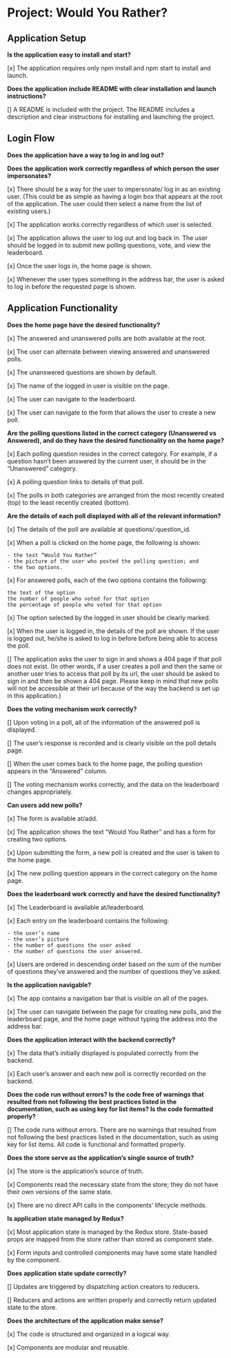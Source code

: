 # Project: Would You Rather?

## Application Setup

**Is the application easy to install and start?**

[x] The application requires only npm install and npm start to install and launch.

**Does the application include README with clear installation and launch instructions?**

[] A README is included with the project. The README includes a description and clear instructions for installing and launching the project.

## Login Flow

**Does the application have a way to log in and log out?**

**Does the application work correctly regardless of which person the user impersonates?**

[x] There should be a way for the user to impersonate/ log in as an existing user. (This could be as simple as having a login box that appears at the root of the application. The user could then select a name from the list of existing users.)

[x] The application works correctly regardless of which user is selected.

[x] The application allows the user to log out and log back in. The user should be logged in to submit new polling questions, vote, and view the leaderboard.

[x] Once the user logs in, the home page is shown.

[x] Whenever the user types something in the address bar, the user is asked to log in before the requested page is shown.

## Application Functionality

**Does the home page have the desired functionality?**

[x] The answered and unanswered polls are both available at the root.

[x] The user can alternate between viewing answered and unanswered polls.

[x] The unanswered questions are shown by default.

[x] The name of the logged in user is visible on the page.

[x] The user can navigate to the leaderboard.

[x] The user can navigate to the form that allows the user to create a new poll.

**Are the polling questions listed in the correct category (Unanswered vs Answered), and do they have the desired functionality on the home page?**

[x] Each polling question resides in the correct category. For example, if a question hasn’t been answered by the current user, it should be in the “Unanswered” category.

[x] A polling question links to details of that poll.

[x] The polls in both categories are arranged from the most recently created (top) to the least recently created (bottom).

**Are the details of each poll displayed with all of the relevant information?**

[x] The details of the poll are available at questions/:question_id.

[x] When a poll is clicked on the home page, the following is shown: 
    
    - the text “Would You Rather”
    - the picture of the user who posted the polling question; and
    - the two options.

[x] For answered polls, each of the two options contains the following:

    the text of the option
    the number of people who voted for that option
    the percentage of people who voted for that option

[x] The option selected by the logged in user should be clearly marked.

[x] When the user is logged in, the details of the poll are shown. If the user is logged out, he/she is asked to log in before before being able to access the poll.

[] The application asks the user to sign in and shows a 404 page if that poll does not exist. (In other words, if a user creates a poll and then the same or another user tries to access that poll by its url, the user should be asked to sign in and then be shown a 404 page. Please keep in mind that new polls will not be accessible at their url because of the way the backend is set up in this application.)

**Does the voting mechanism work correctly?**

[] Upon voting in a poll, all of the information of the answered poll is displayed.

[] The user’s response is recorded and is clearly visible on the poll details page.

[] When the user comes back to the home page, the polling question appears in the “Answered” column.

[] The voting mechanism works correctly, and the data on the leaderboard changes appropriately.

**Can users add new polls?**

[x] The form is available at/add.

[x] The application shows the text “Would You Rather” and has a form for creating two options.

[x] Upon submitting the form, a new poll is created and the user is taken to the home page.

[x] The new polling question appears in the correct category on the home page.

**Does the leaderboard work correctly and have the desired functionality?**

[x] The Leaderboard is available at/leaderboard.

[x] Each entry on the leaderboard contains the following:

    - the user’s name
    - the user’s picture
    - the number of questions the user asked
    - the number of questions the user answered.

[x] Users are ordered in descending order based on the sum of the number of questions they’ve answered and the number of questions they’ve asked.

**Is the application navigable?**

[x] The app contains a navigation bar that is visible on all of the pages.

[x] The user can navigate between the page for creating new polls, and the leaderboard page, and the home page without typing the address into the address bar.

**Does the application interact with the backend correctly?**

[x] The data that’s initially displayed is populated correctly from the backend.

[x] Each user’s answer and each new poll is correctly recorded on the backend.

**Does the code run without errors? Is the code free of warnings that resulted from not following the best practices listed in the documentation, such as using key for list items? Is the code formatted properly?**

[] The code runs without errors. There are no warnings that resulted from not following the best practices listed in the documentation, such as using key for list items. All code is functional and formatted properly.

**Does the store serve as the application’s single source of truth?**

[x] The store is the application’s source of truth.

[x] Components read the necessary state from the store; they do not have their own versions of the same state.

[x] There are no direct API calls in the components' lifecycle methods.

**Is application state managed by Redux?**

[x] Most application state is managed by the Redux store. State-based props are mapped from the store rather than stored as component state.

[x] Form inputs and controlled components may have some state handled by the component.

**Does application state update correctly?**

[] Updates are triggered by dispatching action creators to reducers.

[] Reducers and actions are written properly and correctly return updated state to the store.

**Does the architecture of the application make sense?**

[x] The code is structured and organized in a logical way.

[x] Components are modular and reusable.